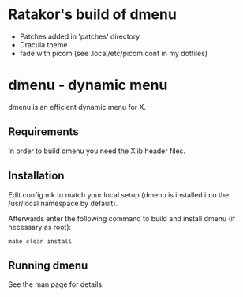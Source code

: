 # Ratakor's build of dmenu
- Patches added in 'patches' directory
- Dracula theme
- fade with picom (see .local/etc/picom.conf in my dotfiles)

dmenu - dynamic menu
====================
dmenu is an efficient dynamic menu for X.


Requirements
------------
In order to build dmenu you need the Xlib header files.


Installation
------------
Edit config.mk to match your local setup (dmenu is installed into
the /usr/local namespace by default).

Afterwards enter the following command to build and install dmenu
(if necessary as root):

    make clean install


Running dmenu
-------------
See the man page for details.
